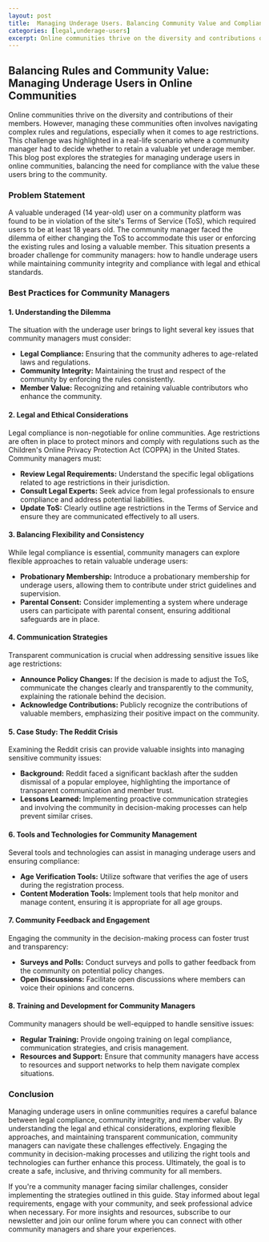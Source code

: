 ```yaml
---
layout: post
title:  Managing Underage Users. Balancing Community Value and Compliance in Online Communities
categories: [legal,underage-users]
excerpt: Online communities thrive on the diversity and contributions of their members. However, managing these communities often involves navigating complex rules and regulations, especially when it comes to age restrictions. This challenge was highlighted in a real-life scenario where a community manager had to decide whether to retain a valuable yet underage member. This blog post explores the strategies for managing underage users in online communities, balancing the need for compliance with the value these users bring to the community.
---
```


## Balancing Rules and Community Value: Managing Underage Users in Online Communities

Online communities thrive on the diversity and contributions of their members. However, managing these communities often involves navigating complex rules and regulations, especially when it comes to age restrictions. This challenge was highlighted in a real-life scenario where a community manager had to decide whether to retain a valuable yet underage member. This blog post explores the strategies for managing underage users in online communities, balancing the need for compliance with the value these users bring to the community.

### Problem Statement

A valuable underaged (14 year-old) user on a community platform was found to be in violation of the site's Terms of Service (ToS), which required users to be at least 18 years old. The community manager faced the dilemma of either changing the ToS to accommodate this user or enforcing the existing rules and losing a valuable member. This situation presents a broader challenge for community managers: how to handle underage users while maintaining community integrity and compliance with legal and ethical standards.

### Best Practices for Community Managers

#### 1. Understanding the Dilemma

The situation with the underage user brings to light several key issues that community managers must consider:

- **Legal Compliance:** Ensuring that the community adheres to age-related laws and regulations.
- **Community Integrity:** Maintaining the trust and respect of the community by enforcing the rules consistently.
- **Member Value:** Recognizing and retaining valuable contributors who enhance the community.

#### 2. Legal and Ethical Considerations

Legal compliance is non-negotiable for online communities. Age restrictions are often in place to protect minors and comply with regulations such as the Children's Online Privacy Protection Act (COPPA) in the United States. Community managers must:

- **Review Legal Requirements:** Understand the specific legal obligations related to age restrictions in their jurisdiction.
- **Consult Legal Experts:** Seek advice from legal professionals to ensure compliance and address potential liabilities.
- **Update ToS:** Clearly outline age restrictions in the Terms of Service and ensure they are communicated effectively to all users.

#### 3. Balancing Flexibility and Consistency

While legal compliance is essential, community managers can explore flexible approaches to retain valuable underage users:

- **Probationary Membership:** Introduce a probationary membership for underage users, allowing them to contribute under strict guidelines and supervision.
- **Parental Consent:** Consider implementing a system where underage users can participate with parental consent, ensuring additional safeguards are in place.

#### 4. Communication Strategies

Transparent communication is crucial when addressing sensitive issues like age restrictions:

- **Announce Policy Changes:** If the decision is made to adjust the ToS, communicate the changes clearly and transparently to the community, explaining the rationale behind the decision.
- **Acknowledge Contributions:** Publicly recognize the contributions of valuable members, emphasizing their positive impact on the community.

#### 5. Case Study: The Reddit Crisis

Examining the Reddit crisis can provide valuable insights into managing sensitive community issues:

- **Background:** Reddit faced a significant backlash after the sudden dismissal of a popular employee, highlighting the importance of transparent communication and member trust.
- **Lessons Learned:** Implementing proactive communication strategies and involving the community in decision-making processes can help prevent similar crises.

#### 6. Tools and Technologies for Community Management

Several tools and technologies can assist in managing underage users and ensuring compliance:

- **Age Verification Tools:** Utilize software that verifies the age of users during the registration process.
- **Content Moderation Tools:** Implement tools that help monitor and manage content, ensuring it is appropriate for all age groups.

#### 7. Community Feedback and Engagement

Engaging the community in the decision-making process can foster trust and transparency:

- **Surveys and Polls:** Conduct surveys and polls to gather feedback from the community on potential policy changes.
- **Open Discussions:** Facilitate open discussions where members can voice their opinions and concerns.

#### 8. Training and Development for Community Managers

Community managers should be well-equipped to handle sensitive issues:

- **Regular Training:** Provide ongoing training on legal compliance, communication strategies, and crisis management.
- **Resources and Support:** Ensure that community managers have access to resources and support networks to help them navigate complex situations.

### Conclusion

Managing underage users in online communities requires a careful balance between legal compliance, community integrity, and member value. By understanding the legal and ethical considerations, exploring flexible approaches, and maintaining transparent communication, community managers can navigate these challenges effectively. Engaging the community in decision-making processes and utilizing the right tools and technologies can further enhance this process. Ultimately, the goal is to create a safe, inclusive, and thriving community for all members.

If you're a community manager facing similar challenges, consider implementing the strategies outlined in this guide. Stay informed about legal requirements, engage with your community, and seek professional advice when necessary. For more insights and resources, subscribe to our newsletter and join our online forum where you can connect with other community managers and share your experiences.